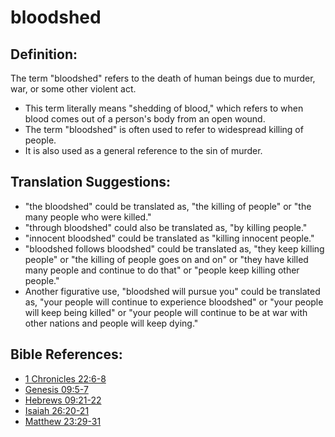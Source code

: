 # bloodshed #

## Definition: ##

The term "bloodshed" refers to the death of human beings due to murder, war, or some other violent act.

* This term literally means "shedding of blood," which refers to when blood comes out of a person's body from an open wound.
* The term "bloodshed" is often used to refer to widespread killing of people.
* It is also used as a general reference to the sin of murder.

## Translation Suggestions: ##

* "the bloodshed" could be translated as, "the killing of people" or "the many people who were killed."
* "through bloodshed" could also be translated as, "by killing people."
* "innocent bloodshed" could be translated as "killing innocent people."
* "bloodshed follows bloodshed" could be translated as, "they keep killing people" or "the killing of people goes on and on" or "they have killed many people and continue to do that" or "people keep killing other people."
* Another figurative use, "bloodshed will pursue you" could be translated as, "your people will continue to experience bloodshed" or "your people will keep being killed" or "your people will continue to be at war with other nations and people will keep dying."



## Bible References: ##

* [1 Chronicles 22:6-8](en/tn/1ch/help/22/06)
* [Genesis 09:5-7](en/tn/gen/help/09/05)
* [Hebrews 09:21-22](en/tn/heb/help/09/21)
* [Isaiah 26:20-21](en/tn/isa/help/26/20)
* [Matthew 23:29-31](en/tn/mat/help/23/29)